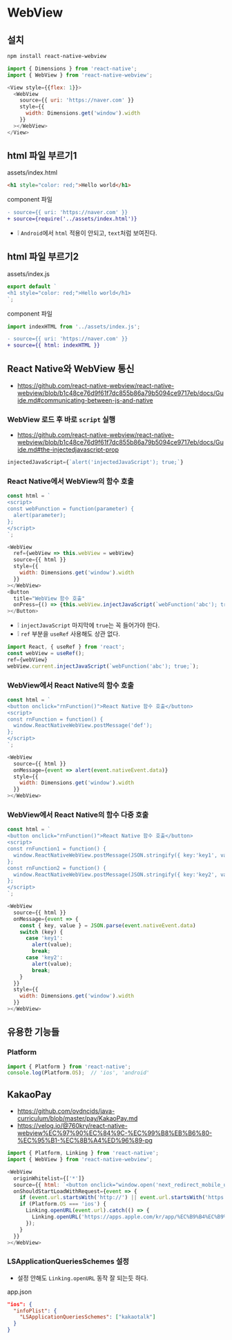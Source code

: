 # WebView

## 설치
```sh
npm install react-native-webview
```
```js
import { Dimensions } from 'react-native';
import { WebView } from 'react-native-webview';

<View style={{flex: 1}}>
  <WebView
    source={{ uri: 'https://naver.com' }}
    style={{
      width: Dimensions.get('window').width
    }}
  ></WebView>
</View>
```

## html 파일 부르기1
assets/index.html
```html
<h1 style="color: red;">Hello world</h1>
```
component 파일
```diff
- source={{ uri: 'https://naver.com' }}
+ source={require('../assets/index.html')}
```
* ❕ `Android`에서 `html` 적용이 안되고, `text`처럼 보여진다.

## html 파일 부르기2
assets/index.js
```js
export default `
<h1 style="color: red;">Hello world</h1>
`;
```
component 파일
```js
import indexHTML from '../assets/index.js';
```
```diff
- source={{ uri: 'https://naver.com' }}
+ source={{ html: indexHTML }}
```

## React Native와 WebView 통신
* https://github.com/react-native-webview/react-native-webview/blob/b1c48ce76d9f61f7dc855b86a79b5094ce9717eb/docs/Guide.md#communicating-between-js-and-native

### WebView 로드 후 바로 `script` 실행
* https://github.com/react-native-webview/react-native-webview/blob/b1c48ce76d9f61f7dc855b86a79b5094ce9717eb/docs/Guide.md#the-injectedjavascript-prop
```js
injectedJavaScript={`alert('injectedJavaScript'); true;`}
```

### React Native에서 WebView의 함수 호출
```js
const html = `
<script>
const webFunction = function(parameter) {
  alert(parameter);
};
</script>
`;
```
```js
<WebView
  ref={webView => this.webView = webView}
  source={{ html }}
  style={{
    width: Dimensions.get('window').width
  }}
></WebView>
<Button
  title="WebView 함수 호출"
  onPress={() => {this.webView.injectJavaScript(`webFunction('abc'); true;`)}}
></Button>
```
* ❕ `injectJavaScript` 마지막에 `true`는 꼭 들어가야 한다.
* ❕ `ref` 부분을 `useRef` 사용해도 상관 없다.
```js
import React, { useRef } from 'react';
const webView = useRef();
ref={webView}
webView.current.injectJavaScript(`webFunction('abc'); true;`);
```

### WebView에서 React Native의 함수 호출
```js
const html = `
<button onclick="rnFunction()">React Native 함수 호출</button>
<script>
const rnFunction = function() {
  window.ReactNativeWebView.postMessage('def');
};
</script>
`;
```
```js
<WebView
  source={{ html }}
  onMessage={event => alert(event.nativeEvent.data)}
  style={{
    width: Dimensions.get('window').width
  }}
></WebView>
```
### WebView에서 React Native의 함수 다중 호출
```js
const html = `
<button onclick="rnFunction()">React Native 함수 호출</button>
<script>
const rnFunction1 = function() {
  window.ReactNativeWebView.postMessage(JSON.stringify({ key:'key1', value: 'value1' }));
};
const rnFunction2 = function() {
  window.ReactNativeWebView.postMessage(JSON.stringify({ key:'key2', value: 'value2' }));
};
</script>
`;
```
```js
<WebView
  source={{ html }}
  onMessage={event => {
    const { key, value } = JSON.parse(event.nativeEvent.data)
    switch (key) {
      case 'key1':
        alert(value);
        break;
      case 'key2':
        alert(value);
        break;
    }
  }}
  style={{
    width: Dimensions.get('window').width
  }}
></WebView>
```

## 유용한 기능들
### Platform
```js
import { Platform } from 'react-native';
console.log(Platform.OS);  // 'ios', 'android'
```

## KakaoPay
* https://github.com/ovdncids/java-curriculum/blob/master/pay/KakaoPay.md
* https://velog.io/@760kry/react-native-webview%EC%97%90%EC%84%9C-%EC%99%B8%EB%B6%80-%EC%95%B1-%EC%8B%A4%ED%96%89-pg
```js
import { Platform, Linking } from 'react-native';
import { WebView } from 'react-native-webview';

<WebView
  originWhitelist={['*']}
  source={{ html: `<button onclick="window.open('next_redirect_mobile_url')">카카오 페이</button>` }}
  onShouldStartLoadWithRequest={event => {
    if (event.url.startsWith('http://') || event.url.startsWith('https://') || event.url.startsWith('about:blank')) return true;
    if (Platform.OS === 'ios') {
      Linking.openURL(event.url).catch(() => {
        Linking.openURL('https://apps.apple.com/kr/app/%EC%B9%B4%EC%B9%B4%EC%98%A4%ED%86%A1-kakaotalk/id362057947');
      });
    }
  }}
></WebView>
```

### LSApplicationQueriesSchemes 설정
* 설정 안해도 `Linking.openURL` 동작 잘 되는듯 하다.

app.json
```json
"ios": {
  "infoPlist": {
    "LSApplicationQueriesSchemes": ["kakaotalk"]
  }
}
```
